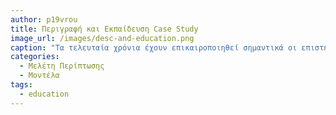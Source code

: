 ```yaml
---
author: p19vrou
title: Περιγραφή και Εκπαίδευση Case Study
image_url: /images/desc-and-education.png
caption: "Τα τελευταία χρόνια έχουν επικαιροποιηθεί σημαντικά οι επιστήμες της παραλληλής επικοινωνίας χρήστη-υπολογιστή. Η βελτίωση των τεχνολογιών και η διαδεδομένη αξιοπιστία του διαδικτύου έχουν διαστείλει τις περιοχές χρήσης της παραλληλής επικοινωνίας, συμπεριλαμβανομένου της εκπαίδευσης, της επικοινωνίας και της επαγγελματικής χρήσης."
categories:
  - Μελέτη Περίπτωσης
  - Μοντέλα
tags:
  - education
---
```


